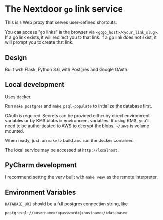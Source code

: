 # The Nextdoor `go` link service
This is a Web proxy that serves user-defined shortcuts.

You can access "go links" in the browser via `<gogo_host>/<your_link_slug>`.
If a go link exists, it will redirect you to that link.
If a go link does not exist, it will prompt you to create that link.

## Design
Built with Flask, Python 3.6, with Postgres and Google OAuth.

## Local development
Uses docker.

Run `make postgres` and `make psql-populate` to initialize the database first.

OAuth is required. Secrets can be provided either by direct environment variables or by KMS blobs in environment variables. If using KMS, you'll need to be authenticated to AWS to decrypt the  blobs. `~/.aws` is volume mounted.

When ready, just run `make` to build and run the docker container.

The local service may be accessed at `http://localhost`.

## PyCharm development
I recommend setting the venv built with `make venv` as the remote interpreter.

## Environment Variables
`DATABASE_URI` should be a full postgres connection string, like
 ```
postgresql://<username>:<password>@<hostname>/<database>
```

